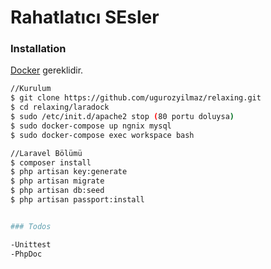 # Rahatlatıcı SEsler
### Installation

[Docker](https://www.docker.com/) gereklidir.

```sh
//Kurulum
$ git clone https://github.com/ugurozyilmaz/relaxing.git
$ cd relaxing/laradock
$ sudo /etc/init.d/apache2 stop (80 portu doluysa) 
$ sudo docker-compose up ngnix mysql
$ sudo docker-compose exec workspace bash

//Laravel Bölümü
$ composer install
$ php artisan key:generate
$ php artisan migrate
$ php artisan db:seed
$ php artisan passport:install


### Todos

-Unittest
-PhpDoc
